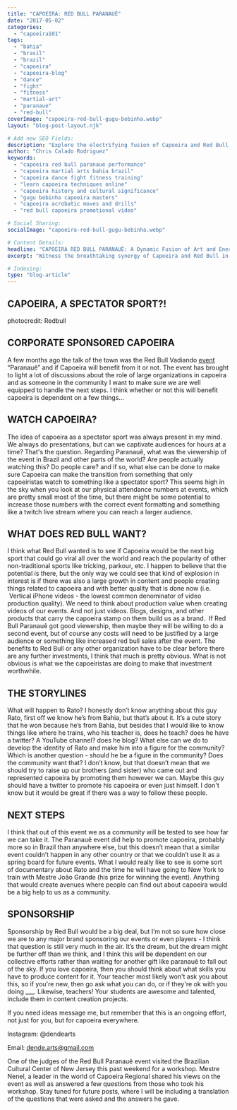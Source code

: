 ```yaml
---
title: "CAPOEIRA: RED BULL PARANAUÊ"
date: "2017-05-02"
categories:
  - "capoeira101"
tags:
  - "bahia"
  - "brasil"
  - "brazil"
  - "capoeira"
  - "capoeira-blog"
  - "dance"
  - "fight"
  - "fitness"
  - "martial-art"
  - "paranaue"
  - "red-bull"
coverImage: "capoeira-red-bull-gugu-bebinha.webp"
layout: "blog-post-layout.njk"

# Add new SEO Fields:
description: "Explore the electrifying fusion of Capoeira and Red Bull in the Paranaue performance. Discover the rhythm, moves, and cultural significance behind this dynamic art form."
author: "Chris Calado Rodriguez"
keywords:
  - "capoeira red bull paranaue performance"
  - "capoeira martial arts bahia brazil"
  - "capoeira dance fight fitness training"
  - "learn capoeira techniques online"
  - "capoeira history and cultural significance"
  - "gugu bebinha capoeira masters"
  - "capoeira acrobatic moves and drills"
  - "red bull capoeira promotional video"

# Social Sharing:
socialImage: "capoeira-red-bull-gugu-bebinha.webp"

# Content Details:
headline: "CAPOEIRA RED BULL PARANAUÊ: A Dynamic Fusion of Art and Energy"
excerpt: "Witness the breathtaking synergy of Capoeira and Red Bull in the Paranaue performance, showcasing incredible athleticism and cultural richness."

# Indexing:
type: "blog-article"
---
```


## CAPOEIRA, A SPECTATOR SPORT?!

photocredit: Redbull

## CORPORATE SPONSORED CAPOEIRA

A few months ago the talk of the town was the Red Bull Vadiando [event](https://www.youtube.com/watch?v=K80Ud1vo3PY) “Paranauê” and if Capoeira will benefit from it or not. The event has brought to light a lot of discussions about the role of large organizations in capoeira and as someone in the community I want to make sure we are well equipped to handle the next steps. I think whether or not this will benefit capoeira is dependent on a few things…

## WATCH CAPOEIRA?

The idea of capoeira as a spectator sport was always present in my mind. We always do presentations, but can we captivate audiences for hours at a time? That's the question. Regarding Paranauê, what was the viewership of the event in Brazil and other parts of the world? Are people actually watching this? Do people care? and if so, what else can be done to make sure Capoeira can make the transition from something that only capoeiristas watch to something like a spectator sport? This seems high in the sky when you look at our physical attendance numbers at events, which are pretty small most of the time, but there might be some potential to increase those numbers with the correct event formatting and something like a twitch live stream where you can reach a larger audience.

## WHAT DOES RED BULL WANT?

I think what Red Bull wanted is to see if Capoeira would be the next big sport that could go viral all over the world and reach the popularity of other non-traditional sports like tricking, parkour, etc. I happen to believe that the potential is there, but the only way we could see that kind of explosion in interest is if there was also a large growth in content and people creating things related to capoeira and with better quality that is done now (i.e.  Vertical iPhone videos - the lowest common denominator of video production quality). We need to think about production value when creating videos of our events. And not just videos. Blogs, designs, and other products that carry the capoeira stamp on them build us as a brand.  If Red Bull Paranauê got good viewership, then maybe they will be willing to do a second event, but of course any costs will need to be justified by a large audience or something like increased red bull sales after the event. The benefits to Red Bull or any other organization have to be clear before there are any further investments, I think that much is pretty obvious. What is not obvious is what we the capoeiristas are doing to make that investment worthwhile.

## THE STORYLINES

What will happen to Rato? I honestly don’t know anything about this guy Rato, first off we know he’s from Bahia, but that’s about it. It’s a cute story that he won because he’s from Bahia, but besides that I would like to know things like where he trains, who his teacher is, does he teach? does he have a twitter? A YouTube channel? does he blog? What else can we do to develop the identity of Rato and make him into a figure for the community? Which is another question - should he be a figure in the community? Does the community want that? I don’t know, but that doesn’t mean that we should try to raise up our brothers (and sister) who came out and represented capoeira by promoting them however we can. Maybe this guy should have a twitter to promote his capoeira or even just himself. I don't know but it would be great if there was a way to follow these people.

## NEXT STEPS

I think that out of this event we as a community will be tested to see how far we can take it. The Paranauê event did help to promote capoeira, probably more so in Brazil than anywhere else, but this doesn’t mean that a similar event couldn’t happen in any other country or that we couldn’t use it as a spring board for future events. What I would really like to see is some sort of documentary about Rato and the time he will have going to New York to train with Mestre João Grande (his prize for winning the event). Anything that would create avenues where people can find out about capoeira would be a big help to us as a community.

## SPONSORSHIP

Sponsorship by Red Bull would be a big deal, but I’m not so sure how close we are to any major brand sponsoring our events or even players - I think that question is still very much in the air. It’s the dream, but the dream might be further off than we think, and I think this will be dependent on our collective efforts rather than waiting for another gift like paranauê to fall out of the sky. If you love capoeira, then you should think about what skills you have to produce content for it. Your teacher most likely won't ask you about this, so if you're new, then go ask what you can do, or if they're ok with you doing \_\_\_. Likewise, teachers! Your students are awesome and talented, include them in content creation projects.

If you need ideas message me, but remember that this is an ongoing effort, not just for you, but for capoeira everywhere.

Instagram: @dendearts

Email: [dende.arts@gmail.com](mailto:dende.arts@gmail.com)

One of the judges of the Red Bull Paranauê event visited the Brazilian Cultural Center of New Jersey this past weekend for a workshop. Mestre Nenel, a leader in the world of Capoeira Regional shared his views on the event as well as answered a few questions from those who took his workshop. Stay tuned for future posts, where I will be including a translation of the questions that were asked and the answers he gave.